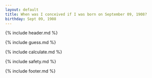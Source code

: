 ```yaml
---
layout: default
title: When was I conceived if I was born on September 09, 1908?
birthday: Sept 09, 1908
---
```


{% include header.md %}

{% include guess.md %}

{% include calculate.md %}

{% include safety.md %}

{% include footer.md %}



